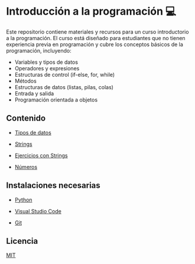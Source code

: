 
# Introducción a la programación 💻

Este repositorio contiene materiales y recursos para un curso introductorio a la programación. El curso está diseñado para estudiantes que no tienen experiencia previa en programación y cubre los conceptos básicos de la programación, incluyendo:

- Variables y tipos de datos
- Operadores y expresiones
- Estructuras de control (if-else, for, while)
- Métodos
- Estructuras de datos (listas, pilas, colas)
- Entrada y salida
- Programación orientada a objetos


## Contenido

- [Tipos de datos](https://github.com/CodeaConTony/programming-introduction/blob/main/01-data-types.py)

- [Strings](https://github.com/CodeaConTony/programming-introduction/blob/main/02-strings.py)

- [Ejercicios con Strings](https://github.com/CodeaConTony/programming-introduction/blob/main/03-strings-exercises.py)

- [Números](https://github.com/CodeaConTony/programming-introduction/blob/main/04-numbers.py)

## Instalaciones necesarias

- [Python](https://www.python.org/downloads/)

- [Visual Studio Code](https://code.visualstudio.com/download)

- [Git](https://git-scm.com/downloads)


## Licencia

[MIT](https://choosealicense.com/licenses/mit/)

